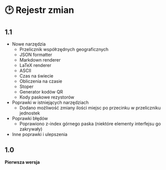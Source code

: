 # 🕑 Rejestr zmian

## 1.1

- Nowe narzędzia
  - Przelicznik współrzędnych geograficznych
  - JSON formatter
  - Markdown renderer
  - LaTeX renderer
  - ASCII
  - Czas na świecie
  - Obliczenia na czasie
  - Stoper
  - Generator kodów QR
  - Kody paskowe rezystorów
- Poprawki w istniejących narzędziach
  - Dodano możliwość zmiany ilości miejsc po przecinku w przeliczniku jednostek
- Poprawki błędów
  - Poprawiono z-index górnego paska (niektóre elementy interfejsu go zakrywały)
- Inne poprawki i ulepszenia

## 1.0

**Pierwsza wersja**
